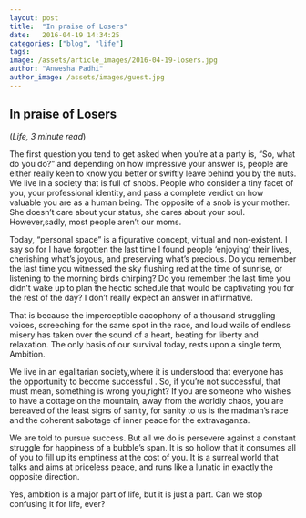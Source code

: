 ```yaml
---
layout: post
title:  "In praise of Losers"
date:   2016-04-19 14:34:25
categories: ["blog", "life"]
tags: 
image: /assets/article_images/2016-04-19-losers.jpg
author: "Anwesha Padhi"
author_image: /assets/images/guest.jpg
---
```

<h2>In praise of Losers</h2>
(<i>Life, 3 minute read</i>)
<p>The first question you tend to get asked when you’re at a party is, “So, what do you do?” and depending on how impressive your answer is, people are either really keen to know you better or swiftly leave behind you by the nuts. We live in a society that is full of snobs. People who consider a tiny facet of you, your professional identity, and pass a complete verdict on how valuable you are as a human being. The opposite of a snob is your mother. She doesn’t care about your status, she cares about your soul. However,sadly, most people aren’t our moms.</p>
<p>Today, “personal space” is a figurative concept, virtual and non-existent. I say so for I have forgotten the last time I found people ‘enjoying’ their lives, cherishing what’s joyous, and preserving what’s precious. Do you remember the last time you witnessed the sky flushing red at the time of sunrise, or listening to the morning birds chirping? Do you remember the last time you didn’t wake up to plan the hectic schedule that would be captivating you for the rest of the day? I don’t really expect an answer in affirmative.</p>
<p>That is because the imperceptible cacophony of a thousand struggling voices, screeching for the same spot in the race, and loud wails of endless misery has taken over the sound of a heart, beating for liberty and relaxation. The only basis of our survival today, rests upon a single term, Ambition.</p>
<p>We live in an egalitarian society,where it is understood that everyone has the opportunity to become successful . So, if you’re not successful, that must mean, something is wrong you,right? If you are someone who wishes to have a cottage on the mountain, away from the worldly chaos, you are bereaved of the least signs of sanity, for sanity to us is the madman’s race and the coherent sabotage of inner peace for the extravaganza.</p>
<p>We are told to pursue success. But all we do is persevere against a constant struggle for happiness of a bubble’s span. It is so hollow that it consumes all of you to fill up its emptiness at the cost of you. It is a surreal world that talks and aims at priceless peace, and runs like a lunatic in exactly the opposite direction.</p>
<p>Yes, ambition is a major part of life, but it is just a part. Can we stop confusing it for life, ever?</p>